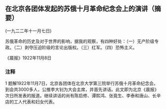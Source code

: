 ## 在北京各团体发起的苏俄十月革命纪念会上的演讲（摘要）

 

(一九二二年十一月七日)

 

苏俄革命的历史及对于世界的影响，据我的观察，有四种好处：（一）无产阶级专政。（二）剥夺压迫阶级的言论出版权。（三）红军。（四）恐怖主义。

 

《晨报》1922年11月8日

 

### 注释
1 题解1922年11月7日，北京各团体在北京大学第三院举行苏俄十月革命纪念会。到会共3000多人，公推李大钊为大会主席，并首先讲话。此文即为北京《晨报》次日所发表的报道。继续讲话的尚有陈启修、谭熙鸿、张竟生、李泰和唐山、长辛店的工人代表和妇女代表。
